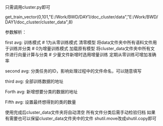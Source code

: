 只需调用cluster.py即可

get_train_vector(0,101,"E:/Work/BWD/DAY1/doc_cluster/data","E:/Work/BWD/DAY1/doc_cluster/cluster_data",8)

参数解析：  


   first avg:  训练模式
               # 1为从零训练模式   清零模型  将data文件夹中所有语料文件用于训练并分类
               # 0为增量训练模式   加载原有模型  将cluster_data文件夹中所有文件进行向量计算与分类
               # 少量文件新增时选用增量训练  定期从零训练可增加准确率
         
         
   second avg: 分类任务的ID，影响处理过程中的文件命名，可以随意填写
   
   
   third avg:  全部训练数据的地址
   
   
   Forth avg:  新增想要分类的数据的地址
   
   
   Fifth avg:  设置最终想得到的类的数量
    

使用完成后cluster_data文件夹将自动清空  所有文件分类后需手动检验归档
如果有需要也可以保留cluster_data文件夹中的文件  shutil.move改成shutil.copy即可
